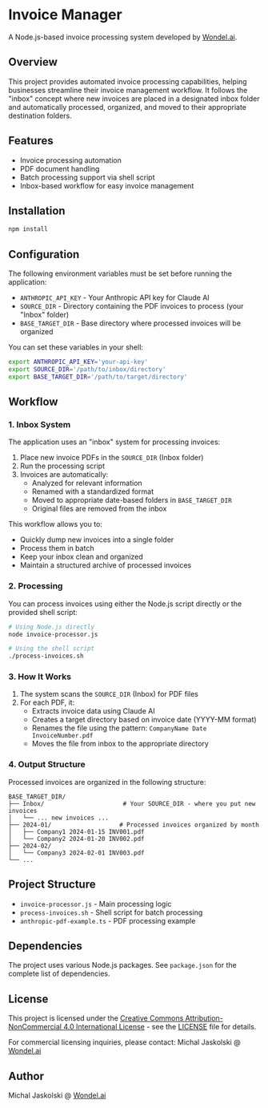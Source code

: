 # Invoice Manager

A Node.js-based invoice processing system developed by [Wondel.ai](https://wondel.ai).

## Overview

This project provides automated invoice processing capabilities, helping businesses streamline their invoice management workflow. It follows the "inbox" concept where new invoices are placed in a designated inbox folder and automatically processed, organized, and moved to their appropriate destination folders.

## Features

- Invoice processing automation
- PDF document handling
- Batch processing support via shell script
- Inbox-based workflow for easy invoice management

## Installation

```bash
npm install
```

## Configuration

The following environment variables must be set before running the application:

- `ANTHROPIC_API_KEY` - Your Anthropic API key for Claude AI
- `SOURCE_DIR` - Directory containing the PDF invoices to process (your "Inbox" folder)
- `BASE_TARGET_DIR` - Base directory where processed invoices will be organized

You can set these variables in your shell:
```bash
export ANTHROPIC_API_KEY='your-api-key'
export SOURCE_DIR='/path/to/inbox/directory'
export BASE_TARGET_DIR='/path/to/target/directory'
```

## Workflow

### 1. Inbox System
The application uses an "inbox" system for processing invoices:

1. Place new invoice PDFs in the `SOURCE_DIR` (Inbox folder)
2. Run the processing script
3. Invoices are automatically:
   - Analyzed for relevant information
   - Renamed with a standardized format
   - Moved to appropriate date-based folders in `BASE_TARGET_DIR`
   - Original files are removed from the inbox

This workflow allows you to:
- Quickly dump new invoices into a single folder
- Process them in batch
- Keep your inbox clean and organized
- Maintain a structured archive of processed invoices

### 2. Processing

You can process invoices using either the Node.js script directly or the provided shell script:

```bash
# Using Node.js directly
node invoice-processor.js

# Using the shell script
./process-invoices.sh
```

### 3. How It Works

1. The system scans the `SOURCE_DIR` (Inbox) for PDF files
2. For each PDF, it:
   - Extracts invoice data using Claude AI
   - Creates a target directory based on invoice date (YYYY-MM format)
   - Renames the file using the pattern: `CompanyName Date InvoiceNumber.pdf`
   - Moves the file from inbox to the appropriate directory

### 4. Output Structure

Processed invoices are organized in the following structure:
```
BASE_TARGET_DIR/
├── Inbox/                      # Your SOURCE_DIR - where you put new invoices
│   └── ... new invoices ...
├── 2024-01/                   # Processed invoices organized by month
│   ├── Company1 2024-01-15 INV001.pdf
│   └── Company2 2024-01-20 INV002.pdf
├── 2024-02/
│   └── Company3 2024-02-01 INV003.pdf
└── ...
```

## Project Structure

- `invoice-processor.js` - Main processing logic
- `process-invoices.sh` - Shell script for batch processing
- `anthropic-pdf-example.ts` - PDF processing example

## Dependencies

The project uses various Node.js packages. See `package.json` for the complete list of dependencies.

## License

This project is licensed under the [Creative Commons Attribution-NonCommercial 4.0 International License](http://creativecommons.org/licenses/by-nc/4.0/) - see the [LICENSE](LICENSE) file for details.

For commercial licensing inquiries, please contact: Michal Jaskolski @ [Wondel.ai](https://wondel.ai)

## Author

Michal Jaskolski @ [Wondel.ai](https://wondel.ai) 